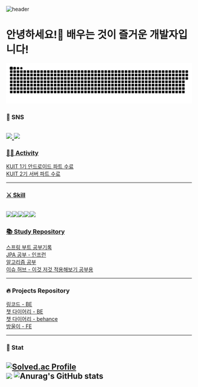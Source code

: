 ![header](https://capsule-render.vercel.app/api?type=venom&color=auto&height=300&section=header&text=Mouon&fontSize=90)
# 안녕하세요!🙌 배우는 것이 즐거운 개발자입니다!  
  
<a href="https://github.com/Mouon">
    <img src="contributions.svg" />
</a>


### 🤝 SNS
<a href="https://moon-kotlin.tistory.com/" target="_blank"><img src="https://img.shields.io/badge/Tistory-000000?style=flat-square&logo=Tistory&logoColor=white"/></a><a href="mailto:ahemsapsldk@gmail.com" target="_blank">
<img src="https://img.shields.io/badge/Gmail-EA4335.svg?style=flat-square&logo=Gmail&logoColor=white"/>  
------------------------

### 🏋🏻 Activity

KUIT 1기 안드로이드 파트 수료  
KUIT 2기 서버 파트 수료

------------------------  

### ⚔️ Skill 
<img src="https://img.shields.io/badge/java-007396?style=for-the-badge&logo=java&logoColor=white"><img src="https://img.shields.io/badge/spring-6DB33F?style=for-the-badge&logo=spring&logoColor=white"/><img src="https://img.shields.io/badge/SpringBoot-6DB33F?style=for-the-badge&logo=Spring&logoColor=white"/><img src="https://img.shields.io/badge/mysql-4479A1?style=for-the-badge&logo=mysql&logoColor=white"/><img src="https://img.shields.io/badge/aws-232F3E?style=for-the-badge&logo=amazonaws&logoColor=white"/>
------------------------

### 📚 Study Repository
[스프링 부트 공부기록](https://github.com/Mouon/Mouon-SpringBoot-STUDY)  
[JPA 공부 - 인프런 ](https://github.com/Mouon/SpringJPAStudy)  
[알고리즘 공부 ](https://github.com/Mouon/Beakjune2024/tree/master)  
[이슈 허브 - 이것 저것 적용해보기 공부용 ](https://github.com/Mouon/issuehub)  

------------------------

### 🔥 Projects Repository 
[링코드 - BE](https://github.com/Linkode2024/Linkode2024_BE)  
[챗 다이어리 - BE](https://github.com/Chat-Diary/BE)  
[챗 다이어리 - behance](https://www.behance.net/gallery/192482813/-ChatDiary)  
[방울이 - FE](https://github.com/Mouon/bangwool-frontend-android)  

------------------------

### 🚀 Stat 
[![Solved.ac Profile](http://mazassumnida.wtf/api/generate_badge?boj=ahemsapsldk)](https://solved.ac/ahemsapsldk)  
<img src="https://github-readme-stats.vercel.app/api/top-langs/?username=Mouon&layout=compact&theme=dark"/>
![Anurag's GitHub stats](https://github-readme-stats.vercel.app/api?username=Mouon&hide=contribs,prs&show_icons=true&theme=테마)  
------------------------





